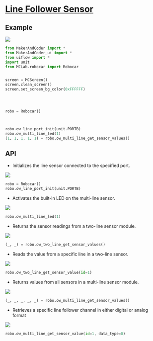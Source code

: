 # [Line Follower Sensor](/en/unit/color)

## Example

<img class="blockly_svg" src="https://upload.wikimedia.org/wikipedia/commons/thumb/5/5b/Insert_image_here.svg/2560px-Insert_image_here.svg.png">

```python
from MakerAndCoder import *
from MakerAndCoder_ui import *
from uiflow import *
import unit
from MCLab.robocar import Robocar


screen = MCScreen()
screen.clean_screen()
screen.set_screen_bg_color(0xFFFFFF)




robo = Robocar()



robo.ow_line_port_init(unit.PORTB)
robo.ow_multi_line_led(1)
(1, 1, 1, 1, 1) = robo.ow_multi_line_get_sensor_values()
```

## API

- Initializes the line sensor connected to the specified port.

<img class="blockly_svg" src="https://makerandcoder.com/MCLab/blockly/line_follower/1.svg">

```python
robo = Robocar()
robo.ow_line_port_init(unit.PORTB)
```



- Activates the built-in LED on the multi-line sensor.

<img class="blockly_svg" src="https://makerandcoder.com/MCLab/blockly/line_follower/2.svg">

```python
robo.ow_multi_line_led(1)
```


- Returns the sensor readings from a two-line sensor module.

<img class="blockly_svg" src="https://makerandcoder.com/MCLab/blockly/line_follower/3.svg">

```python
(_, _) = robo.ow_two_line_get_sensor_values()
```



- Reads the value from a specific line in a two-line sensor.

<img class="blockly_svg" src="https://makerandcoder.com/MCLab/blockly/line_follower/4.svg">

```python
robo.ow_two_line_get_sensor_value(id=1)
```



- Returns values from all sensors in a multi-line sensor module.

<img class="blockly_svg" src="https://makerandcoder.com/MCLab/blockly/line_follower/5.svg">

```python
(_, _, _, _, _) = robo.ow_multi_line_get_sensor_values()
```


- Retrieves a specific line follower channel in either digital or analog format

<img class="blockly_svg" src="https://makerandcoder.com/MCLab/blockly/line_follower/6.svg">

```python
robo.ow_multi_line_get_sensor_value(id=1, data_type=0)
```
